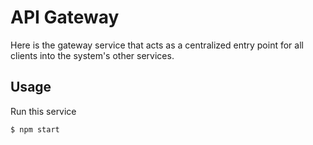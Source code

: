 # API Gateway

Here is the gateway service that acts as a centralized entry point for all clients into the system's other services.

## Usage

Run this service

```bash
$ npm start
```